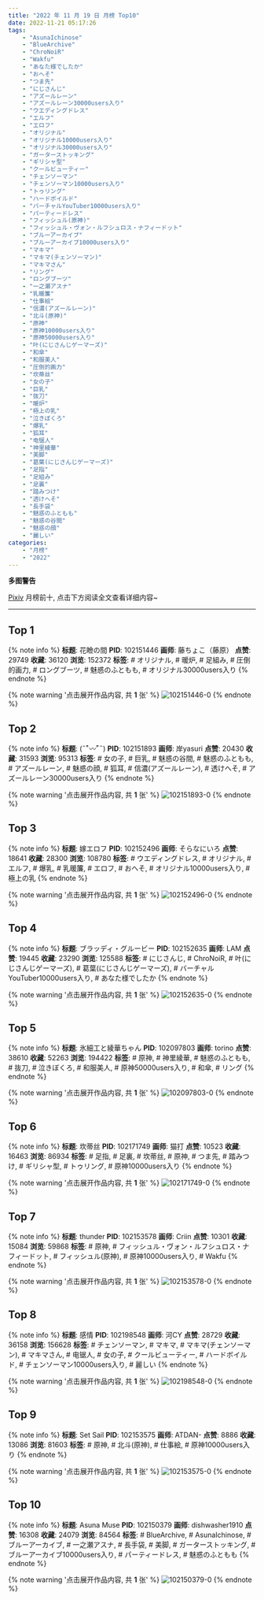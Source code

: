 ```yaml
---
title: "2022 年 11 月 19 日 月榜 Top10"
date: 2022-11-21 05:17:26
tags:
    - "AsunaIchinose"
    - "BlueArchive"
    - "ChroNoiR"
    - "Wakfu"
    - "あなた様でしたか"
    - "おへそ"
    - "つま先"
    - "にじさんじ"
    - "アズールレーン"
    - "アズールレーン30000users入り"
    - "ウエディングドレス"
    - "エルフ"
    - "エロフ"
    - "オリジナル"
    - "オリジナル10000users入り"
    - "オリジナル30000users入り"
    - "ガーターストッキング"
    - "ギリシャ型"
    - "クールビューティー"
    - "チェンソーマン"
    - "チェンソーマン10000users入り"
    - "トゥリング"
    - "ハードボイルド"
    - "バーチャルYouTuber10000users入り"
    - "パーティードレス"
    - "フィッシュル(原神)"
    - "フィッシュル・ヴォン・ルフシュロス・ナフィードット"
    - "ブルーアーカイブ"
    - "ブルーアーカイブ10000users入り"
    - "マキマ"
    - "マキマ(チェンソーマン)"
    - "マキマさん"
    - "リング"
    - "ロングブーツ"
    - "一之瀬アスナ"
    - "乳暖簾"
    - "仕事絵"
    - "信濃(アズールレーン)"
    - "北斗(原神)"
    - "原神"
    - "原神10000users入り"
    - "原神50000users入り"
    - "叶(にじさんじゲーマーズ)"
    - "和傘"
    - "和服美人"
    - "圧倒的画力"
    - "坎蒂丝"
    - "女の子"
    - "巨乳"
    - "抜刀"
    - "暖炉"
    - "極上の乳"
    - "泣きぼくろ"
    - "爆乳"
    - "狐耳"
    - "电锯人"
    - "神里綾華"
    - "美脚"
    - "葛葉(にじさんじゲーマーズ)"
    - "足指"
    - "足組み"
    - "足裏"
    - "踏みつけ"
    - "透けへそ"
    - "長手袋"
    - "魅惑のふともも"
    - "魅惑の谷間"
    - "魅惑の顔"
    - "麗しい"
categories:
    - "月榜"
    - "2022"
---
```


<i class="fa fa-triangle-exclamation"></i>**多图警告**<i class="fa fa-triangle-exclamation"></i>

[Pixiv](https://www.pixiv.net/) 月榜前十, 点击下方阅读全文查看详细内容~

<!-- more -->

---

## Top 1

{% note info %}
**标题**: 花瞼の間
**PID**: 102151446 **画师**: 藤ちょこ（藤原）
**点赞**: 29749 **收藏**: 36120 **浏览**: 152372
**标签**: # オリジナル, # 暖炉, # 足組み, # 圧倒的画力, # ロングブーツ, # 魅惑のふともも, # オリジナル30000users入り
{% endnote %}

{% note warning '点击展开作品内容, 共 **1** 张' %}
![102151446-0](https://i.pixiv.re/img-original/img/2022/10/23/00/00/19/102151446_p0.png)
{% endnote %}

## Top 2

{% note info %}
**标题**: (˵¯͒〰¯͒˵)
**PID**: 102151893 **画师**: 岸yasuri
**点赞**: 20430 **收藏**: 31593 **浏览**: 95313
**标签**: # 女の子, # 巨乳, # 魅惑の谷間, # 魅惑のふともも, # アズールレーン, # 魅惑の顔, # 狐耳, # 信濃(アズールレーン), # 透けへそ, # アズールレーン30000users入り
{% endnote %}

{% note warning '点击展开作品内容, 共 **1** 张' %}
![102151893-0](https://i.pixiv.re/img-original/img/2022/10/23/00/08/49/102151893_p0.png)
{% endnote %}

## Top 3

{% note info %}
**标题**: 嫁エロフ
**PID**: 102152496 **画师**: そらなにいろ
**点赞**: 18641 **收藏**: 28300 **浏览**: 108780
**标签**: # ウエディングドレス, # オリジナル, # エルフ, # 爆乳, # 乳暖簾, # エロフ, # おへそ, # オリジナル10000users入り, # 極上の乳
{% endnote %}

{% note warning '点击展开作品内容, 共 **1** 张' %}
![102152496-0](https://i.pixiv.re/img-original/img/2022/10/23/00/27/26/102152496_p0.png)
{% endnote %}

## Top 4

{% note info %}
**标题**: ブラッディ・グルービー
**PID**: 102152635 **画师**: LAM
**点赞**: 19445 **收藏**: 23290 **浏览**: 125588
**标签**: # にじさんじ, # ChroNoiR, # 叶(にじさんじゲーマーズ), # 葛葉(にじさんじゲーマーズ), # バーチャルYouTuber10000users入り, # あなた様でしたか
{% endnote %}

{% note warning '点击展开作品内容, 共 **1** 张' %}
![102152635-0](https://i.pixiv.re/img-original/img/2022/10/23/00/31/41/102152635_p0.jpg)
{% endnote %}

## Top 5

{% note info %}
**标题**: 氷細工と綾華ちゃん
**PID**: 102097803 **画师**: torino
**点赞**: 38610 **收藏**: 52263 **浏览**: 194422
**标签**: # 原神, # 神里綾華, # 魅惑のふともも, # 抜刀, # 泣きぼくろ, # 和服美人, # 原神50000users入り, # 和傘, # リング
{% endnote %}

{% note warning '点击展开作品内容, 共 **1** 张' %}
![102097803-0](https://i.pixiv.re/img-original/img/2022/10/21/00/00/11/102097803_p0.jpg)
{% endnote %}

## Top 6

{% note info %}
**标题**: 坎蒂丝
**PID**: 102171749 **画师**: 猫打
**点赞**: 10523 **收藏**: 16463 **浏览**: 86934
**标签**: # 足指, # 足裏, # 坎蒂丝, # 原神, # つま先, # 踏みつけ, # ギリシャ型, # トゥリング, # 原神10000users入り
{% endnote %}

{% note warning '点击展开作品内容, 共 **1** 张' %}
![102171749-0](https://i.pixiv.re/img-original/img/2022/10/23/18/35/35/102171749_p0.jpg)
{% endnote %}

## Top 7

{% note info %}
**标题**: thunder
**PID**: 102153578 **画师**: Criin
**点赞**: 10301 **收藏**: 15084 **浏览**: 59868
**标签**: # 原神, # フィッシュル・ヴォン・ルフシュロス・ナフィードット, # フィッシュル(原神), # 原神10000users入り, # Wakfu
{% endnote %}

{% note warning '点击展开作品内容, 共 **1** 张' %}
![102153578-0](https://i.pixiv.re/img-original/img/2022/10/23/10/30/11/102153578_p0.jpg)
{% endnote %}

## Top 8

{% note info %}
**标题**: 感情
**PID**: 102198548 **画师**: 河CY
**点赞**: 28729 **收藏**: 36158 **浏览**: 156628
**标签**: # チェンソーマン, # マキマ, # マキマ(チェンソーマン), # マキマさん, # 电锯人, # 女の子, # クールビューティー, # ハードボイルド, # チェンソーマン10000users入り, # 麗しい
{% endnote %}

{% note warning '点击展开作品内容, 共 **1** 张' %}
![102198548-0](https://i.pixiv.re/img-original/img/2022/10/24/17/59/42/102198548_p0.jpg)
{% endnote %}

## Top 9

{% note info %}
**标题**: Set Sail
**PID**: 102153575 **画师**: ATDAN-
**点赞**: 8886 **收藏**: 13086 **浏览**: 81603
**标签**: # 原神, # 北斗(原神), # 仕事絵, # 原神10000users入り
{% endnote %}

{% note warning '点击展开作品内容, 共 **1** 张' %}
![102153575-0](https://i.pixiv.re/img-original/img/2022/10/23/01/05/23/102153575_p0.jpg)
{% endnote %}

## Top 10

{% note info %}
**标题**: Asuna Muse
**PID**: 102150379 **画师**: dishwasher1910
**点赞**: 16308 **收藏**: 24079 **浏览**: 84564
**标签**: # BlueArchive, # AsunaIchinose, # ブルーアーカイブ, # 一之瀬アスナ, # 長手袋, # 美脚, # ガーターストッキング, # ブルーアーカイブ10000users入り, # パーティードレス, # 魅惑のふともも
{% endnote %}

{% note warning '点击展开作品内容, 共 **1** 张' %}
![102150379-0](https://i.pixiv.re/img-original/img/2022/10/22/23/32/05/102150379_p0.jpg)
{% endnote %}
